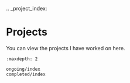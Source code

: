.. _project_index:

# Projects

You can view the projects I have worked on here.
 
```{toctree}
:maxdepth: 2

ongoing/index
completed/index
```